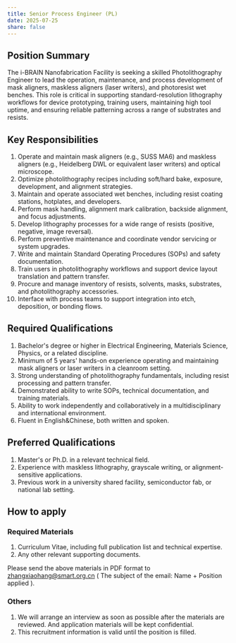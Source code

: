```yaml
---
title: Senior Process Engineer (PL)
date: 2025-07-25
share: false
---
```

<!--more-->

## Position Summary
The i-BRAIN Nanofabrication Facility is seeking a skilled Photolithography Engineer to lead the operation, maintenance, and process development of mask aligners, maskless aligners (laser writers), and photoresist wet benches. This role is critical in supporting standard-resolution lithography workflows for device prototyping, training users, maintaining high tool uptime, and ensuring reliable patterning across a range of substrates and resists.

## Key Responsibilities
1. Operate and maintain mask aligners (e.g., SUSS MA6) and maskless aligners (e.g., Heidelberg DWL or equivalent laser writers) and optical microscope.
2. Optimize photolithography recipes including soft/hard bake, exposure, development, and alignment strategies.
3. Maintain and operate associated wet benches, including resist coating stations, hotplates, and developers.
4. Perform mask handling, alignment mark calibration, backside alignment, and focus adjustments.
5. Develop lithography processes for a wide range of resists (positive, negative, image reversal).
6. Perform preventive maintenance and coordinate vendor servicing or system upgrades.
7. Write and maintain Standard Operating Procedures (SOPs) and safety documentation.
8. Train users in photolithography workflows and support device layout translation and pattern transfer.
9. Procure and manage inventory of resists, solvents, masks, substrates, and photolithography accessories.
10. Interface with process teams to support integration into etch, deposition, or bonding flows.

## Required Qualifications
1. Bachelor's degree or higher in Electrical Engineering, Materials Science, Physics, or a related discipline.
2. Minimum of 5 years' hands-on experience operating and maintaining mask aligners or laser writers in a cleanroom setting.
3. Strong understanding of photolithography fundamentals, including resist processing and pattern transfer.
4. Demonstrated ability to write SOPs, technical documentation, and training materials.
5. Ability to work independently and collaboratively in a multidisciplinary and international environment.
6. Fluent in English&Chinese, both written and spoken.

## Preferred Qualifications
1. Master's or Ph.D. in a relevant technical field.
2. Experience with maskless lithography, grayscale writing, or alignment-sensitive applications.
3. Previous work in a university shared facility, semiconductor fab, or national lab setting.

## How to apply

### Required Materials
1. Curriculum Vitae, including full publication list and technical expertise.
2. Any other relevant supporting documents.

Please send the above materials in PDF format to zhangxiaohang@smart.org.cn
( The subject of the email: Name + Position applied ).

### Others
1. We will arrange an interview as soon as possible after the materials are reviewed. And application materials will be kept confidential.
2. This recruitment information is valid until the position is filled.